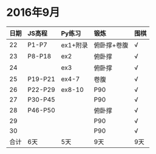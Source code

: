 # 2016年9月

日期|JS高程|Py练习|锻炼|围棋|
:---|:-----|:-----|:---|:---|
22|P1-P7|ex1+附录|俯卧撑+卷腹|√|
23|P8-P18|ex2|俯卧撑|√|
24||ex3|俯卧撑|√|
25|P19-P21|ex4-7|卷腹|√|
26|P22-P29|ex8-10|P90|√|
27|P30-P45||P90|√|
28|P46-P50||俯卧撑|√|
29|||P90|√|
30|||P90|√|
合计|6天|5天|9天|9天|